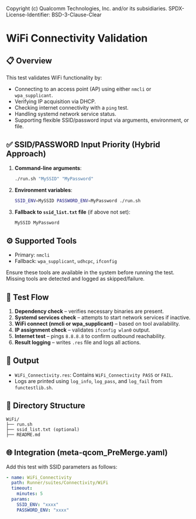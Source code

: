 Copyright (c) Qualcomm Technologies, Inc. and/or its subsidiaries.
SPDX-License-Identifier: BSD-3-Clause-Clear

# WiFi Connectivity Validation

## 📋 Overview

This test validates WiFi functionality by:

- Connecting to an access point (AP) using either `nmcli` or `wpa_supplicant`.
- Verifying IP acquisition via DHCP.
- Checking internet connectivity with a `ping` test.
- Handling systemd network service status.
- Supporting flexible SSID/password input via arguments, environment, or file.

## ✅ SSID/PASSWORD Input Priority (Hybrid Approach)

1. **Command-line arguments**:
   ```sh
   ./run.sh "MySSID" "MyPassword"
   ```

2. **Environment variables**:
   ```sh
   SSID_ENV=MySSID PASSWORD_ENV=MyPassword ./run.sh
   ```

3. **Fallback to `ssid_list.txt` file** (if above not set):
   ```txt
   MySSID MyPassword
   ```

## ⚙️ Supported Tools

- Primary: `nmcli`
- Fallback: `wpa_supplicant`, `udhcpc`, `ifconfig`

Ensure these tools are available in the system before running the test. Missing tools are detected and logged as skipped/failure.

## 🧪 Test Flow

1. **Dependency check** – verifies necessary binaries are present.
2. **Systemd services check** – attempts to start network services if inactive.
3. **WiFi connect (nmcli or wpa_supplicant)** – based on tool availability.
4. **IP assignment check** – validates `ifconfig wlan0` output.
5. **Internet test** – pings `8.8.8.8` to confirm outbound reachability.
6. **Result logging** – writes `.res` file and logs all actions.

## 🧾 Output

- `WiFi_Connectivity.res`: Contains `WiFi_Connectivity PASS` or `FAIL`.
- Logs are printed using `log_info`, `log_pass`, and `log_fail` from `functestlib.sh`.

## 📂 Directory Structure

```
WiFi/
├── run.sh
├── ssid_list.txt (optional)
├── README.md
```

## 🌐 Integration (meta-qcom_PreMerge.yaml)

Add this test with SSID parameters as follows:

```yaml
- name: WiFi_Connectivity
  path: Runner/suites/Connectivity/WiFi
  timeout:
    minutes: 5
  params:
    SSID_ENV: "xxxx"
    PASSWORD_ENV: "xxxx"
```
